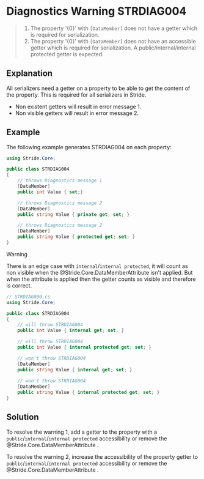 # Diagnostics Warning STRDIAG004

> 1. The property '{0}' with `[DataMember]` does not have a getter which is required for serialization.
> 2. The property '{0}' with `[DataMember]` does not have an accessible getter which is required for serialization. A public/internal/internal protected getter is expected.

## Explanation

All serializers need a getter on a property to be able to get the content of the property.
This is required for all serializers in Stride.
- Non existent getters will result in error message 1.
- Non visible getters will result in error message 2.

## Example

The following example generates STRDIAG004 on each property:

```csharp
using Stride.Core;

public class STRDIAG004
{
    // throws Diagnostics message 1
    [DataMember]
    public int Value { set;}

    // throws Diagnostics message 2
    [DataMember]
    public string Value { private get; set; }

    // throws Diagnostics message 2 
    [DataMember]
    public string Value { protected get; set; }
}
```

> [!WARNING]
> There is an edge case with `internal`/`internal protected`, it will count as non visible when the @Stride.Core.DataMemberAttribute isn't applied.
> But when the attribute is applied then the getter counts as visible and therefore is correct.

```csharp
// STRDIAG000.cs
using Stride.Core;

public class STRDIAG004
{
    // will throw STRDIAG004
    public int Value { internal get; set; }

    // will throw STRDIAG004
    public int Value { internal protected get; set; }

    // won't throw STRDIAG004
    [DataMember]
    public string Value { internal get; set; }
    
    // won't throw STRDIAG004
    [DataMember]
    public string Value { internal protected get; set; }
}
```

## Solution

To resolve the warning 1, add a getter to the property with a `public`/`internal`/`internal protected` accessibility or remove the @Stride.Core.DataMemberAttribute .

To resolve the warning 2, increase the accessibility of the property getter to `public`/`internal`/`internal protected` accessibility or remove the @Stride.Core.DataMemberAttribute .
